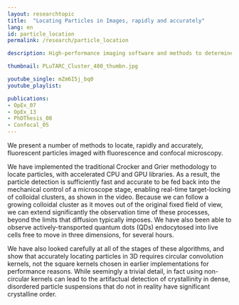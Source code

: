 ```yaml
---
layout: researchtopic
title:  "Locating Particles in Images, rapidly and accurately"
lang: en
id: particle_location
permalink: /research/particle_location

description: High-performance imaging software and methods to determine rapidly and precisely the 3D positions of many colloidal particles in microscope images.

thumbnail: PLuTARC_Cluster_480_thumbn.jpg

youtube_single: mZm6I5j_bq0
youtube_playlist: 

publications:
- OpEx_07
- OpEx_13
- PhDThesis_08
- Confocal_05
---
```

We present a number of methods to locate, rapidly and accurately, fluorescent particles imaged with fluorescence and confocal microscopy. 

We have implemented the traditional Crocker and Grier methodology to locate particles, with accelerated CPU and GPU libraries. As a result, the particle detection is sufficiently fast and accurate to be fed back into the mechanical control of a microscope stage, enabling real-time target-locking of colloidal clusters, as shown in the video. Because we can follow a growing colloidal cluster as it moves out of the original fixed field of view, we can extend significantly the observation time of these processes, beyond the limits that diffusion typically imposes. We have also been able to observe actively-transported quantum dots (QDs) endocytosed into live cells free to move in three dimensions, for several hours. 

We have also looked carefully at all of the stages of these algorithms, and show that accurately locating particles in 3D requires circular convolution kernels, not the square kernels chosen in earlier implementations for performance reasons. While seemingly a trivial detail, in fact using non-circular kernels can lead to the artifactual detection of crystallinity in dense, disordered particle suspensions that do not in reality have significant crystalline order.
